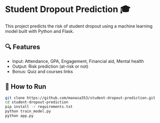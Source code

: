 # Student Dropout Prediction 🎓

This project predicts the risk of student dropout using a machine learning model built with Python and Flask.

## 🔍 Features
- Input: Attendance, GPA, Engagement, Financial aid, Mental health
- Output: Risk prediction (at-risk or not)
- Bonus: Quiz and courses links

## 🚀 How to Run
```bash
git clone https://github.com/manasa353/student-dropout-prediction.git
cd student-dropout-prediction
pip install -r requirements.txt
python train_model.py
python app.py

